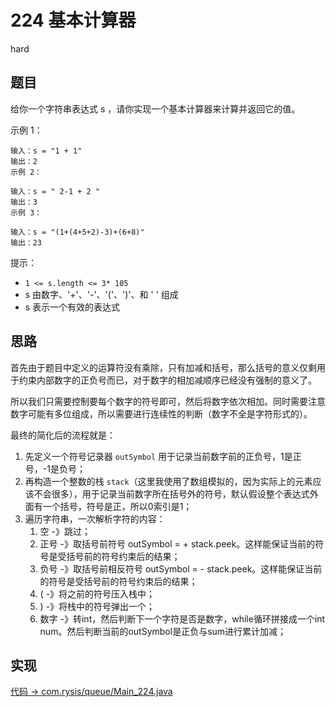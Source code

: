 # 224 基本计算器

hard

## 题目

给你一个字符串表达式 s ，请你实现一个基本计算器来计算并返回它的值。

示例 1：
```
输入：s = "1 + 1"
输出：2
示例 2：

输入：s = " 2-1 + 2 "
输出：3
示例 3：

输入：s = "(1+(4+5+2)-3)+(6+8)"
输出：23
```

提示：

- `1 <= s.length <= 3* 105`
- s 由数字、'+'、'-'、'('、')'、和 ' ' 组成
- s 表示一个有效的表达式

## 思路

首先由于题目中定义的运算符没有乘除，只有加减和括号，那么括号的意义仅剩用于约束内部数字的正负号而已，对于数字的相加减顺序已经没有强制的意义了。

所以我们只需要控制要每个数字的符号即可，然后将数字依次相加。同时需要注意数字可能有多位组成，所以需要进行连续性的判断（数字不全是字符形式的）。

最终的简化后的流程就是：
1. 先定义一个符号记录器 `outSymbol` 用于记录当前数字前的正负号，1是正号，-1是负号；
2. 再构造一个整数的栈 `stack`（这里我使用了数组模拟的，因为实际上的元素应该不会很多），用于记录当前数字所在括号外的符号，默认假设整个表达式外面有一个括号，符号是正，所以0索引是1；
3. 遍历字符串，一次解析字符的内容：
    1. 空 -》跳过；
    2. 正号 -》取括号前符号 outSymbol = + stack.peek。这样能保证当前的符号是受括号前的符号约束后的结果； 
    3. 负号 -》取括号前相反符号 outSymbol = - stack.peek。这样能保证当前的符号是受括号前的符号约束后的结果；
    4. ( -》将之前的符号压入栈中；
    5. ) -》将栈中的符号弹出一个；
    6. 数字 -》转int，然后判断下一个字符是否是数字，while循环拼接成一个int num。然后判断当前的outSymbol是正负与sum进行累计加减；


## 实现

[代码 -> com.rysis/queue/Main_224.java](../../src/com/rysis/queue/Main_224.java)
